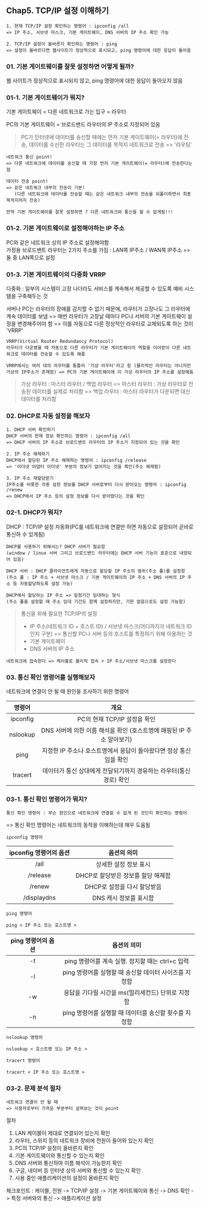## Chap5. TCP/IP 설정 이해하기

```
1. 현재 TCP/IP 설정 확인하는 명령어 : ipconfig /all
=> IP 주소, 서브넷 마스크, 기본 게이트웨이, DNS 서버의 IP 주소 확인 가능

2. TCP/IP 설정이 올바른지 확인하는 명령어 : ping
=> 설정이 올바르다면 웹사이트가 정상적으로 표시되고, ping 명령어에 대한 응답이 돌아옴
```

### 01. 기본 게이트웨이를 잘못 설정하면 어떻게 될까?

웹 사이트가 정상적으로 표시되지 않고, ping 명령어에 대한 응답이 돌아오지 않음

### 01-1. 기본 게이트웨이가 뭐지?

기본 게이트웨이 = 다른 네트워크로 가는 입구 = 라우터

PC의 기본 게이트웨이 = 브로드밴드 라우터의 IP 주소로 지정되어 있음

> PC가 인터넷에 데이터를 송신할 때에는 먼저 기본 게이트웨이(= 라우터)에 전송, 데이터를 수신한 라우터는 그 데이터를 목적지 네트워크로 전송 => '라우팅'

```
네트워크 통신 point!
=> 다른 네트워크에 데이터를 송신할 때 가장 먼저 기본 게이트웨이(= 라우터)에 전송한다는 점

데이터 전송 point!
=> 같은 네트워크 내부의 전송이 기본!
   (다른 네트워크에 데이터를 전송할 때는 같은 네트워크 내부의 전송을 되풀이하면서 최종 목적지까지 전송)

만약 기본 게이트웨이를 잘못 설정하면 ? 다른 네트워크와 통신을 할 수 없게됨!!!
```

### 01-2. 기본 게이트웨이로 설정해야하는 IP 주소

PC와 같은 네트워크 상의 IP 주소로 설정해야함  
가정용 브로드밴트 라우터는 2가지 주소를 가짐 : LAN쪽 IP주소 / WAN쪽 IP주소 => 둘 중 LAN쪽으로 설정

### 01-3. 기본 게이트웨이의 다중화 VRRP

다중화 : 일부의 시스템이 고장 나더라도 서비스를 계속해서 제공할 수 있도록 예비 시스템을 구축해두는 것

서버나 PC는 라우터의 장애를 감지할 수 없기 때문에, 라우터가 고장나도 그 라우터에 계속 데이터를 보냄 => 매번 라우터가 고장날 때마다 PC나 서버의 기본 게이트웨이 설정을 변경해주어야 함 => 이를 자동으로 다른 정상적인 라우터로 교체되도록 하는 것이 'VRRP'

```
VRRP(Virtual Router Redundancy Protocol)
라우터가 다운됐을 때 자동으로 다른 라우터가 기본 게이트웨이의 역할을 이어받아 다른 네트워크로 데이터를 전송할 수 있도록 해줌

VRRP에서는 여러 대의 라우터를 통틀어 '가상 라우터'라고 함 (물리적인 라우터는 아니지만 가상의 IP주소가 존재함) => PC의 기본 게이트웨이에 이 가상 라우터의 IP 주소를 설정해둠
```

> 가상 라우터 : 마스터 라우터 / 백업 라우터
> => 마스터 라우터 : 가상 라우터로 전송된 데이터를 실제로 처리함
> => 백업 라우터 : 마스터 라우터가 다운되면 대신 데이터를 처리함

### 02. DHCP로 자동 설정을 해보자

```
1. DHCP 서버 확인하기
DHCP 서버의 현재 정보 확인하는 명령어 : ipconfig /all
=> DHCP 서버의 IP 주소로 브로드밴트 라우터의 IP 주소가 지정되어 있는 것을 확인

2. IP 주소 해제하기
DHCP에서 할당된 IP 주소 해제하는 명령어 : ipconfig /release
=> '이더넷 어댑터 이더넷' 부분의 정보가 없어지는 것을 확인(주소 해제됨)

3. IP 주소 재할당받기
IP주소를 비롯한 각종 설정 정보를 DHCP 서버로부터 다시 받아오는 명령어 : ipconfig /renew
=> DHCP에서 IP 주소 등의 설정 정보를 다시 받아왔다는 것을 확인
```

### 02-1. DHCP가 뭐지?

DHCP : TCP/IP 설정 자동화(PC를 네트워크에 연결만 하면 자동으로 설정되어 곧바로 통신하 수 있게됨)

```
DHCP를 사용하기 위해서는? DHCP 서버가 필요함
(window / linux 서버 그리고 브로드밴드 라우터에는 DHCP 서버 기능이 표준으로 내장되어 있음)

DHCP 서버 : DHCP 클라이언트에게 자동으로 할당할 IP 주소의 범위(주소 풀)를 설정함
(주소 풀 : IP 주소 + 서브넷 마스크 / 기본 게이트웨이의 IP 주소 + DNS 서버의 IP 주소 등 자동할당하도록 설정 가능)

DHCP에서 할당하는 IP 주소 => 일정기간 임대하는 형식
(주소 풀을 설정할 때 주소 임대 기간도 함께 설정하지만, 기한 없음으로도 설정 가능함)
```

> 통신을 위해 필요한 TCP/IP의 설정
>
> -   IP 주소(네트워크 ID + 호스트 ID) / 서브넷 마스크(어디까지가 네트워크 ID인지 구분)
>     => 통신할 PC나 서버 등의 호스트를 특정하기 위해 이용하는 것
> -   기본 게이트웨이
> -   DNS 서버의 IP 주소

```
네트워크에 접속한다 => 케이블로 물리적 접속 + IP 주소/서브넷 마스크를 설정한다
```

### 03. 통신 확인 명령어를 실행해보자

네트워크에 연결이 안 될 때 원인을 조사하기 위한 명령어

|  명령어  |                                 개요                                  |
| :------: | :-------------------------------------------------------------------: |
| ipconfig |                     PC의 현재 TCP/IP 설정을 확인                      |
| nslookup | DNS 서버에 의한 이름 해석을 확인 (호스트명에 매핑된 IP 주소 알아보기) |
|   ping   |  지정한 IP 주소나 호스트명에서 응답이 돌아왔다면 정상 통신임을 확인   |
| tracert  |  데이터가 통신 상대에게 전달되기까지 경유하는 라우터(통신경로) 확인   |

### 03-1. 통신 확인 명령어가 뭐지?

```
통신 확인 명령어 : 무슨 원인으로 네트워크에 연결할 수 없게 된 것인지 확인하는 명령어
```

=> 통신 확인 명령어는 네트워크의 동작을 이해하는데 매우 도움됨

```
ipconfig 명령어
```

| ipconfig 명령어의 옵션 |            옵션의 의미             |
| :--------------------: | :--------------------------------: |
|          /all          |       상세한 설정 정보 표시        |
|        /release        | DHCP로 할당받은 정보를 할당 해제함 |
|         /renew         |    DHCP로 설정을 다시 할당받음     |
|      /displaydns       |       DNS 캐시 정보를 표시함       |

```
ping 명령어

ping < IP 주소 또는 호스트명 >
```

| ping 명령어의 옵션 |                      옵션의 의미                      |
| :----------------: | :---------------------------------------------------: |
|         -t         |   ping 명령어를 계속 실행. 정지할 때는 ctrl+c 입력    |
|         -l         | ping 명령어를 실행할 때 송신할 데이터 사이즈를 지정함 |
|         -w         |   응답을 기다릴 시간을 ms(밀리세컨드) 단위로 지정함   |
|         -n         | ping 명령어를 실행할 때 데이터를 송신할 횟수를 지정함 |

```
nslookup 명령어

nslookup < 호스트명 또는 IP 주소 >
```

```
tracert 명령어

tracert < IP 주소 또는 호스트명 >
```

### 03-2. 문제 분석 절차

```
네트워크 연결이 안 될 때
=> 사용자로부터 가까운 부분부터 살펴보는 것이 point
```

절차

1. LAN 케이블이 제대로 연결되어 있는지 확인
2. 라우터, 스위치 등의 네트워크 장비에 전원이 들어와 있는지 확인
3. PC의 TCP/IP 설정이 올바른지 확인
4. 기본 게이트웨이와 통신할 수 있는지 확인
5. DNS 서버와 통신하여 이름 해석이 가능한지 확인
6. 구글, 네이버 등 인터넷 상의 서버와 통신할 수 있는지 확인
7. 사용 중인 애플리케이션의 설정이 올바른지 확인

체크포인트 : 케이블, 전원 -> TCP/IP 설정 -> 기본 게이트웨이와 통신 -> DNS 확인 -> 특정 서버와의 통신 -> 애플리케이션 설정
